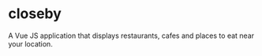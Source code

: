 # closeby
A Vue JS application that displays restaurants, cafes and places to eat near your location.
